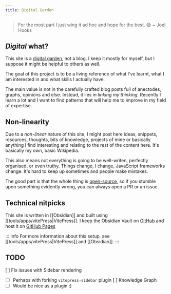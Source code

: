 ```yaml
---
title: Digital Garden
---
```


> For the most part I just wing it ad hoc and hope for the best. 😅
> ~ Joel Hooks

## _Digital_ what?

This site is a [digital garden](https://joelhooks.com/digital-garden/), not a blog. I keep it mostly for myself, but I suppose it might be helpful to others as well.

The goal of this project is to be a living reference of what I've learnt, what I am interested in and what skills I actually have.

The main value is not in the carefully crafted blog posts full of anectodes, graphs, opinions and else. Instead, it lies in _linking my thinking_. Recently I learn a lot and I want to find patterns that will help me to improve in my field of expertise.

## Non-linearity

Due to a _non-linear_ nature of this site, I might post here ideas, snippets, resources, thoughts, bits of knowledge, projects of mine or basically anything I find interesting and relating to the rest of the content here. It's basically my own, basic Wikipedia.

This also means not everything is going to be well-writen, perfectly organised, or even truthy. Things change, I change, JavaScript frameworks change. It's hard to keep up sometimes and people make mistakes.

The good part is that the whole thing is [open-source](https://github.com/kkoscielniak/the-garden-content), so if you stumble upon something evidently wrong, you can always open a PR or an issue.

## Technical nitpicks

This site is written in [[Obsidian]] and built using [[tools/apps/vitePress|VitePress]]. I keep the Obsidian Vault on [GitHub](https://github.com/kkoscielniak/digital-garden) and host it on [GitHub Pages](https://pages/github.com)

::: info
For more information about this setup, see [[tools/apps/vitePress|VitePress]] and [[Obsidian]]. 
:::

## TODO

[ ] Fix issues with Sidebar rendering
  - [ ] Perhaps with forking `vitepress-sidebar` plugin
[ ] Knowledge Graph
  - [ ] Would be nice as a plugin :)
